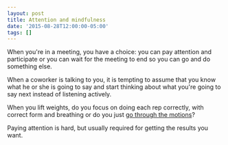 ```yaml
---
layout: post
title: Attention and mindfulness
date: '2015-08-28T12:00:00-05:00'
tags: []
---
```

When you're in a meeting, you have a choice: you can pay attention and participate or you can wait for the meeting to end so you can go and do something else.

When a coworker is talking to you, it is tempting to assume that you know what he or she is going to say and start thinking about what you're going to say next instead of listening actively.

When you lift weights, do you focus on doing each rep correctly, with correct form and breathing or do you just [go through the motions](http://www.bodybuilding.com/fun/arnold-schwarzeneggers-blueprint-to-cut-vision.html)?

Paying attention is hard, but usually required for getting the results you want.
